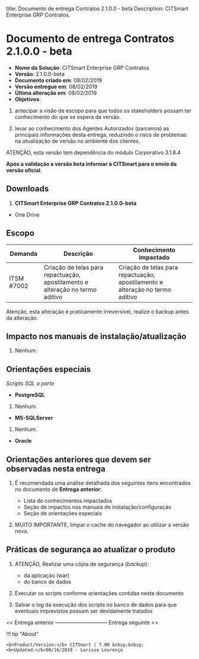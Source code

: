 title:  Documento de entrega Contratos 2.1.0.0 - beta
Description: CITSmart Enterprise GRP Contratos. 
# Documento de entrega Contratos 2.1.0.0 - beta

- **Nome da Solução**: CITSmart Enterprise GRP Contratos
- **Versão**: 2.1.0.0-beta
- **Documento criado em**: 08/02/2019
- **Versão entregue em**: 08/02/2019
- **Última alteração em**: 08/02/2019
- **Objetivos**:

1. antecipar a visão de escopo para que todos os stakeholders possam ter conhecimento do que se espera da versão.
    
2. levar ao conhecimento dos Agentes Autorizados (parceiros) as principais informações desta entrega, reduzindo o risco de 
    problemas na atualização de versão no ambiente dos clientes.
    
ATENÇÃO, esta versão tem dependência do módulo Corporativo 3.1.8.4

**Após a validação a versão beta informar à CITSmart para o envio da versão oficial**.

Downloads
--------------

1. **CITSmart Enterprise GRP Contratos 2.1.0.0-beta**

- One Drive

Escopo
--------

| Demanda    | Descrição                                                                     | Conhecimento impactado                                                        |
|------------|-------------------------------------------------------------------------------|-------------------------------------------------------------------------------|
| ITSM #7002 | Criação de telas para repactuação, apostilamento e alteração no termo aditivo | Criação de telas para repactuação, apostilamento e alteração no termo aditivo |

Atenção, esta alteração é praticamente irreversível, realize o backup antes da alteração.

Impacto nos manuais de instalação/atualização
-----------------------------------------------

1. Nenhum.

Orientações especiais
------------------------

*Scripts SQL a parte*

- **PostgreSQL**

1. Nenhum.

- **MS-SQLServer**

1. Nenhum.

- **Oracle**

Orientações anteriores que devem ser observadas nesta entrega
----------------------------------------------------------------

1. É recomendada uma análise detalhada dos seguintes itens encontrados no documento de **Entrega anterior**:

    - Lista de conhecimentos impactados
    - Seção de impactos nos manuais de instalação/configuração
    - Seção de orientações especiais

2. MUITO IMPORTANTE, limpar o cache do navegador ao utilizar a versão nova.

Práticas de segurança ao atualizar o produto
----------------------------------------------

1. ATENÇÃO, Realizar uma cópia de segurança (*backup*):

    - da aplicação (war)
    - do banco de dados
    
2. Executar os scripts conforme orientações contidas neste documento

3. Salvar o log da execução dos scripts no banco de dados para que eventuais imprevistos possam ser devidamente tratados

<< Entrega anterior —————————— Entrega seguinte >>

!!! tip "About"

    <b>Product/Version:</b> CITSmart | 7.00 &nbsp;&nbsp;
    <b>Updated:</b>08/16/2019 - Larissa Lourenço
















